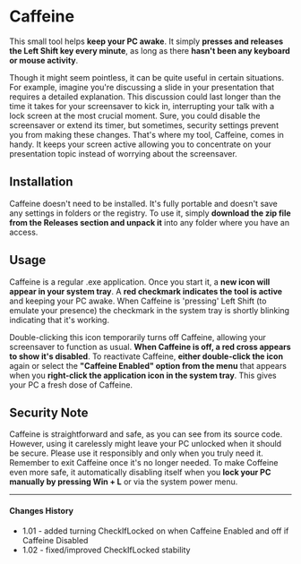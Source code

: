 # Caffeine

This small tool helps **keep your PC awake**. It simply **presses and releases the Left Shift key every minute**, as long as there **hasn't been any keyboard or mouse activity**.

Though it might seem pointless, it can be quite useful in certain situations. For example, imagine you're discussing a slide in your presentation that requires a detailed explanation. This discussion could last longer than the time it takes for your screensaver to kick in, interrupting your talk with a lock screen at the most crucial moment. Sure, you could disable the screensaver or extend its timer, but sometimes, security settings prevent you from making these changes. That's where my tool, Caffeine, comes in handy. It keeps your screen active allowing you to concentrate on your presentation topic instead of worrying about the screensaver.

## Installation

Caffeine doesn't need to be installed. It's fully portable and doesn't save any settings in folders or the registry. To use it, simply **download the zip file from the Releases section and unpack it** into any folder where you have an access. 

## Usage

Caffeine is a regular .exe application. Once you start it, a **new icon will appear in your system tray**. A **red checkmark indicates the tool is active** and keeping your PC awake. When Caffeine is 'pressing' Left Shift (to emulate your presence) the checkmark in the system tray is shortly blinking indicating that it's working.

Double-clicking this icon temporarily turns off Caffeine, allowing your screensaver to function as usual. **When Caffeine is off, a red cross appears to show it's disabled**. To reactivate Caffeine, **either double-click the icon** again or select the **"Caffeine Enabled" option from the menu** that appears when you **right-click the application icon in the system tray**. This gives your PC a fresh dose of Caffeine.

## Security Note

Caffeine is straightforward and safe, as you can see from its source code. However, using it carelessly might leave your PC unlocked when it should be secure. Please use it responsibly and only when you truly need it. Remember to exit Caffeine once it's no longer needed. To make Coffeine even more safe, it automatically disabling itself when you **lock your PC manually by pressing Win + L** or via the system power menu.

---

#### Changes History
* 1.01 - added turning CheckIfLocked on when Caffeine Enabled and off if Caffeine Disabled
* 1.02 - fixed/improved CheckIfLocked stability
